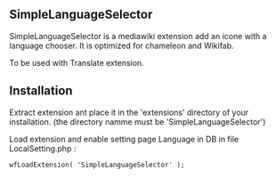 
## SimpleLanguageSelector

SimpleLanguageSelector is a mediawiki extension add an icone with a language chooser. It is optimized for chameleon and Wikifab.

To be used with Translate extension.


## Installation

Extract extension ant place it in the 'extensions' directory of your installation. (the directory namme must be 'SimpleLanguageSelector')

Load extension and enable setting page Language in DB in file LocalSetting.php : 

```
wfLoadExtension( 'SimpleLanguageSelector' );
```